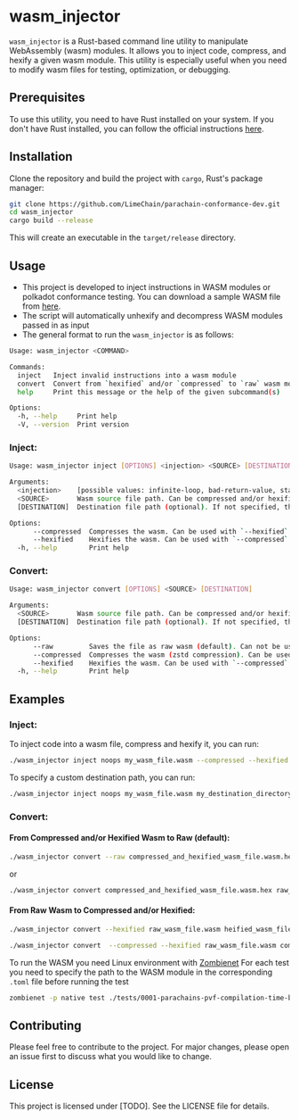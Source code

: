 # wasm_injector

`wasm_injector` is a Rust-based command line utility to manipulate WebAssembly (wasm) modules. It allows you to inject code, compress, and hexify a given wasm module. This utility is especially useful when you need to modify wasm files for testing, optimization, or debugging.

## Prerequisites

To use this utility, you need to have Rust installed on your system. If you don't have Rust installed, you can follow the official instructions [here](https://www.rust-lang.org/tools/install).

## Installation

Clone the repository and build the project with `cargo`, Rust's package manager:

```sh
git clone https://github.com/LimeChain/parachain-conformance-dev.git
cd wasm_injector
cargo build --release
```

This will create an executable in the `target/release` directory.

## Usage
- This project is developed to inject instructions in WASM modules or polkadot conformance testing. You can download a sample WASM file from [here](https://github.com/paritytech/cumulus/releases/tag/parachains-v9430).
- The script will automatically unhexify and decompress WASM modules passed in as input
- The general format to run the `wasm_injector` is as follows:

```sh
Usage: wasm_injector <COMMAND>

Commands:
  inject   Inject invalid instructions into a wasm module
  convert  Convert from `hexified` and/or `compressed` to `raw` wasm module and vice versa
  help     Print this message or the help of the given subcommand(s)

Options:
  -h, --help     Print help
  -V, --version  Print version
```

### Inject:
```sh
Usage: wasm_injector inject [OPTIONS] <injection> <SOURCE> [DESTINATION]

Arguments:
  <injection>    [possible values: infinite-loop, bad-return-value, stack-overflow, noops, heap-overflow]
  <SOURCE>       Wasm source file path. Can be compressed and/or hexified.
  [DESTINATION]  Destination file path (optional). If not specified, the output file will be a prefixed source file name. 

Options:
      --compressed  Compresses the wasm. Can be used with `--hexified`
      --hexified    Hexifies the wasm. Can be used with `--compressed`
  -h, --help        Print help
```

### Convert:
```sh
Usage: wasm_injector convert [OPTIONS] <SOURCE> [DESTINATION]

Arguments:
  <SOURCE>       Wasm source file path. Can be compressed and/or hexified.
  [DESTINATION]  Destination file path (optional). If not specified, the output file will be a prefixed source file name. 

Options:
      --raw         Saves the file as raw wasm (default). Can not be used with `--compressed` or `--hexified`.
      --compressed  Compresses the wasm (zstd compression). Can be used with `--hexified`.
      --hexified    Hexifies the wasm. Can be used with `--compressed`
  -h, --help        Print help
```

## Examples

### Inject:
To inject code into a wasm file, compress and hexify it, you can run:

```sh
./wasm_injector inject noops my_wasm_file.wasm --compressed --hexified
```

To specify a custom destination path, you can run:

```sh
./wasm_injector inject noops my_wasm_file.wasm my_destination_directory/injected_new_file.wasm
```

### Convert:

#### From Compressed and/or Hexified Wasm to Raw (default):
```sh
./wasm_injector convert --raw compressed_and_hexified_wasm_file.wasm.hex raw_wasm_file.wasm
```

or

```sh
./wasm_injector convert compressed_and_hexified_wasm_file.wasm.hex raw_wasm_file.wasm
```

#### From Raw Wasm to Compressed and/or Hexified:

```sh
./wasm_injector convert --hexified raw_wasm_file.wasm heified_wasm_file.wasm.hex
```

```sh
./wasm_injector convert  --compressed --hexified raw_wasm_file.wasm compressed_and_hexified_wasm_file.wasm.hex
```

To run the WASM you need Linux environment with [Zombienet](https://github.com/paritytech/zombienet)
For each test you need to specify the path to the WASM module in the corresponding `.toml` file before running the test

```sh
zombienet -p native test ./tests/0001-parachains-pvf-compilation-time-bad.zndsl
```

## Contributing

Please feel free to contribute to the project. For major changes, please open an issue first to discuss what you would like to change.

## License

This project is licensed under [TODO]. See the LICENSE file for details.
